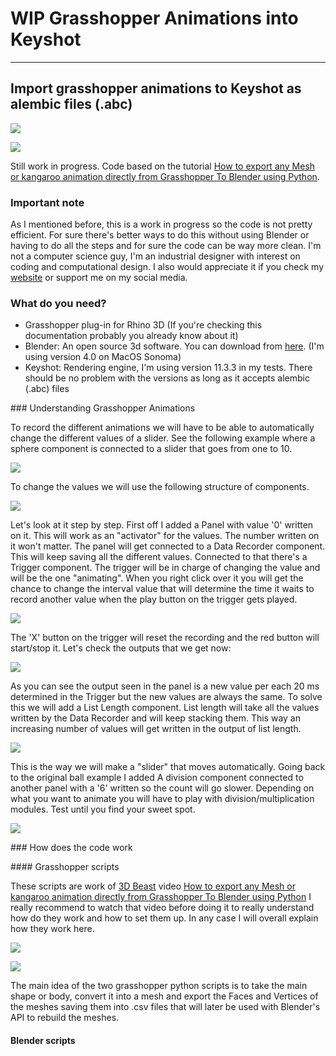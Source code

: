 # WIP Grasshopper Animations into Keyshot

----

## Import grasshopper animations to Keyshot as alembic files (.abc)

![](IMGS/Bouncing_Ball_Intro.gif)

![](IMGS/Kangaroo_Animation_Intro.gif)

Still work in progress. Code based on the tutorial [How to export any Mesh or kangaroo animation directly from Grasshopper To Blender using Python](https://youtu.be/Xm__UO0vw8E?si=HCaIqv2emvJkY-vh). 

### Important note

As I mentioned before, this is a work in progress so the code is not pretty efficient. For sure there's better ways to do this without using Blender or having to do all the steps and for sure the code can be way more clean. I'm not a computer science guy, I'm an industrial designer with interest on coding and computational design. I also would appreciate it if you check my [website](https://jmuozan.github.io/jorgemunyozz.github.io/) or support me on my social media. 

### What do you need?

- Grasshopper plug-in for Rhino 3D (If you're checking this documentation probably you already know about it)
- Blender: An open source 3d software. You can download from [here](https://www.blender.org/). (I'm using version 4.0 on MacOS Sonoma)
- Keyshot: Rendering engine, I'm using version 11.3.3 in my tests. There should be no problem with the versions as long as it accepts alembic (.abc) files

### Understanding Grasshopper Animations

To record the different animations we will have to be able to automatically change the different values of a slider. See the following example where a sphere component is connected to a slider that goes from one to 10. 

![](IMGS/Ball_Example_Slider.gif)

To change the values we will use the following structure of components. 

![](IMGS/Structure.png)

Let's look at it step by step. First off I added a Panel with value '0' written on it. This will work as an "activator" for the values. The number written on it won't matter. The panel will get connected to a Data Recorder component. This will keep saving all the different values. Connected to that there's a Trigger component. The trigger will be in charge of changing the value and will be the one "animating". When you right click over it you will get the chance to change the interval value that will determine the time it waits to record another value when the play button on the trigger gets played.

![](IMGS/Trigger.png)

The 'X' button on the trigger will reset the recording and the red button will start/stop it. Let's check the outputs that we get now:

![](IMGS/Data_Recorder.gif)

As you can see the output seen in the panel is a new value per each 20 ms determined in the Trigger but the new values are always the same. To solve this we will add a List Length component. List length will take all the values written by the Data Recorder and will keep stacking them. This way an increasing number of values will get written in the output of list length. 

![](IMGS/List_Length.gif)

This is the way we will make a "slider" that moves automatically. Going back to the original ball example I added A division component connected to another panel with a '6' written so the count will go slower. Depending on what you want to animate you will have to play with division/multiplication modules. Test until you find your sweet spot.

![](IMGS/Animated_Sphere.gif)

### How does the code work

#### Grasshopper scripts

These scripts are work of [3D Beast](https://www.youtube.com/@3DBeast) video [How to export any Mesh or kangaroo animation directly from Grasshopper To Blender using Python](https://youtu.be/Xm__UO0vw8E?si=HCaIqv2emvJkY-vh) I really recommend to watch that video before doing it to really understand how do they work and how to set them up. In any case I will overall explain how they work here. 

![](IMGS/3D_Beast_Chanel.png)

![](IMGS/Export_Video_Template.png)

The main idea of the two grasshopper python scripts is to take the main shape or body, convert it into a mesh and export the Faces and Vertices of the meshes saving them into .csv files that will later be used with Blender's API to rebuild the meshes. 



#### Blender scripts






